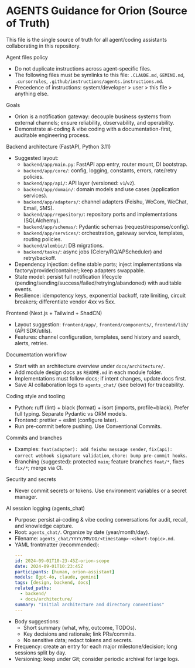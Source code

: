# AGENTS Guidance for Orion (Source of Truth)

This file is the single source of truth for all agent/coding assistants collaborating in this repository.

Agent files policy
- Do not duplicate instructions across agent-specific files.
- The following files must be symlinks to this file: `.CLAUDE.md`, `GEMINI.md`, `.cursorrules`, `.github/instructions/agents.instructions.md`.
- Precedence of instructions: system/developer > user > this file > anything else.

Goals
- Orion is a notification gateway: decouple business systems from external channels; ensure reliability, observability, and operability.
- Demonstrate ai-coding & vibe coding with a documentation-first, auditable engineering process.

Backend architecture (FastAPI, Python 3.11)
- Suggested layout:
  - `backend/app/main.py`: FastAPI app entry, router mount, DI bootstrap.
  - `backend/app/core/`: config, logging, constants, errors, rate/retry policies.
  - `backend/app/api/`: API layer (versioned: `v1`/`v2`).
  - `backend/app/domain/`: domain models and use cases (application services).
  - `backend/app/adapters/`: channel adapters (Feishu, WeCom, WeChat, Email, SMS).
  - `backend/app/repository/`: repository ports and implementations (SQLAlchemy).
  - `backend/app/schemas/`: Pydantic schemas (request/response/config).
  - `backend/app/services/`: orchestration, gateway service, templates, routing policies.
  - `backend/alembic/`: DB migrations.
  - `backend/tasks/`: async jobs (Celery/RQ/APScheduler) and retry/backoff.
- Dependency injection: define stable ports; inject implementations via factory/provider/container; keep adapters swappable.
- State model: persist full notification lifecycle (pending/sending/success/failed/retrying/abandoned) with auditable events.
- Resilience: idempotency keys, exponential backoff, rate limiting, circuit breakers; differentiate vendor 4xx vs 5xx.

Frontend (Next.js + Tailwind + ShadCN)
- Layout suggestion: `frontend/app/`, `frontend/components/`, `frontend/lib/` (API SDK/utils).
- Features: channel configuration, templates, send history and search, alerts, retries.

Documentation workflow
- Start with an architecture overview under `docs/architecture/`.
- Add module design docs as `README.md` in each module folder.
- Implementations must follow docs; if intent changes, update docs first.
- Save AI collaboration logs to `agents_chat/` (see below) for traceability.

Coding style and tooling
- Python: ruff (lint) + black (format) + isort (imports, profile=black). Prefer full typing. Separate Pydantic vs ORM models.
- Frontend: prettier + eslint (configure later).
- Run pre-commit before pushing. Use Conventional Commits.

Commits and branches
- Examples: `feat(adapter): add feishu message sender`, `fix(api): correct webhook signature validation`, `chore: bump pre-commit hooks`.
- Branching (suggested): protected `main`; feature branches `feat/*`, fixes `fix/*`; merge via CI.

Security and secrets
- Never commit secrets or tokens. Use environment variables or a secret manager.

AI session logging (agents_chat)
- Purpose: persist ai-coding & vibe coding conversations for audit, recall, and knowledge capture.
- Root: `agents_chat/`. Organize by date (year/month/day).
- Filename: `agents_chat/YYYY/MM/DD/<timestamp>-<short-topic>.md`.
- YAML frontmatter (recommended):
  ```yaml
  ---
  id: 2024-09-01T10-23-45Z-orion-scope
  date: 2024-09-01T10:23:45Z
  participants: [human, orion-assistant]
  models: [gpt-4o, claude, gemini]
  tags: [design, backend, docs]
  related_paths:
    - backend/
    - docs/architecture/
  summary: "Initial architecture and directory conventions"
  ---
  ```
- Body suggestions:
  - Short summary (what, why, outcome, TODOs).
  - Key decisions and rationale; link PRs/commits.
  - No sensitive data; redact tokens and secrets.
- Frequency: create an entry for each major milestone/decision; long sessions split by day.
- Versioning: keep under Git; consider periodic archival for large logs.
